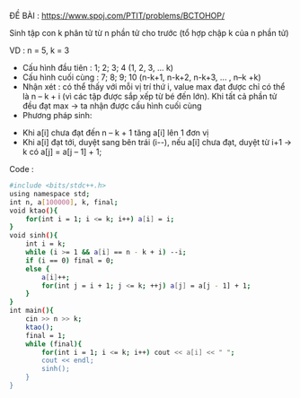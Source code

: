 ĐỀ BÀI : https://www.spoj.com/PTIT/problems/BCTOHOP/

Sinh tập con k phân tử từ n phần tử cho trước (tổ hợp chập k của n phần tử)

VD : n = 5, k = 3

- Cấu hình đầu tiên : 1; 2; 3; 4 (1, 2, 3, ... k)
- Cấu hình cuối cùng : 7; 8; 9; 10 (n-k+1, n-k+2, n-k+3, ... , n–k
+k)
- Nhận xét : có thể thấy với mỗi vị trí thứ i, value max đạt được chỉ có thể là n – k + i (vì các tập được sắp xếp từ bé đến lớn). Khi tất cả phần tử đều đạt max -> ta nhận được cấu hình cuối cùng 
- Phương pháp sinh: 
+ Khi a[i] chưa đạt đến n – k + 1 tăng a[i] lên 1 đơn vị
+ Khi a[i] đạt tới, duyệt sang bên trái (i--), nếu a[i] chưa đạt, duyệt từ i+1 -> k có a[j] = a[j – 1] + 1;

Code : 
```sh
#include <bits/stdc++.h>
using namespace std;
int n, a[100000], k, final;
void ktao(){
	for(int i = 1; i <= k; i++) a[i] = i;
}
void sinh(){
	int i = k;
	while (i >= 1 && a[i] == n - k + i) --i;
	if (i == 0) final = 0;
	else {
		a[i]++;
		for(int j = i + 1; j <= k; ++j) a[j] = a[j - 1] + 1;
 	}
}
int main(){
	cin >> n >> k;
	ktao();
	final = 1;
	while (final){
		for(int i = 1; i <= k; i++) cout << a[i] << " ";
		cout << endl;
		sinh();
	}
}
```
